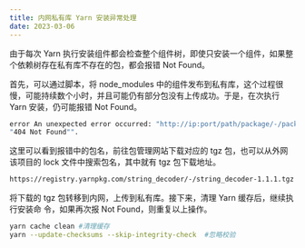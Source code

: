 ```yaml
---
title: 内网私有库 Yarn 安装异常处理
date: 2023-03-06
---
```


由于每次 Yarn 执行安装组件都会检查整个组件树，即使只安装一个组件，如果整个依赖树存在私有库不存在的包，都会报错 Not Found。

首先，可以通过脚本，将 node_modules 中的组件发布到私有库，这个过程很慢，可能持续数个小时，并且可能仍有部分包没有上传成功。于是，在次执行 Yarn 安装，仍可能报错 Not Found。

```bash
error An unexpected error occurred: "http://ip:port/path/package/-/package-1.2.3.tgz: Request failed 
"404 Not Found"".
```

这里可以看到报错中的包名，前往包管理网站下载对应的 tgz 包，也可以从外网该项目的 lock 文件中搜索包名，其中就有 tgz 包下载地址。

```bash
https://registry.yarnpkg.com/string_decoder/-/string_decoder-1.1.1.tgz
```

将下载的 tgz 包转移到内网，上传到私有库。接下来，清理 Yarn 缓存后，继续执行安装命
令，如果再次报 Not Found，则重复以上操作。

```bash
yarn cache clean #清理缓存
yarn --update-checksums --skip-integrity-check  #忽略校验
```
